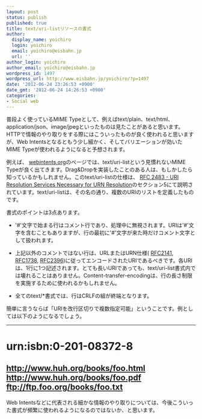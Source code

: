 ```yaml
---
layout: post
status: publish
published: true
title: text/uri-listリソースの書式
author:
  display_name: yoichiro
  login: yoichiro
  email: yoichiro@eisbahn.jp
  url: ''
author_login: yoichiro
author_email: yoichiro@eisbahn.jp
wordpress_id: 1497
wordpress_url: http://www.eisbahn.jp/yoichiro/?p=1497
date: '2012-06-24 23:26:53 +0900'
date_gmt: '2012-06-24 14:26:53 +0900'
categories:
- Social web
---
```


普段よく使っているMIME Typeとして、例えばtext/plain、text/html、application/json、image/jpegといったものは見たことがあると思います。HTTPで情報のやり取りをする際にはこういったものが良く使われると思いますが、Web Intentsとなるともう少し細かく、そしてバリエーションが効いたMIME Typeが使われるようになると予想されます。

例えば、
[webintents.org](http://webintents.org/)のページでは、text/uri-listという見慣れないMIME Typeが良く出てきます。Drag&Dropを実装したことのある人は、もしかしたら知っているかもしれません。このtext/uri-listの仕様は、
[RFC 2483 - URI Resolution Services Necessary for URN Resolution](http://tools.ietf.org/html/rfc2483)のセクション5にて説明されています。text/uri-listは、その名の通り、複数のURIのリストを定義したものです。

書式のポイントは3点あります。

* '#'文字で始まる行はコメント行であり、処理中に無視されます。URIは'#'文字を含むこともありますが、行の最初に'#'文字が来た時だけコメント文字として扱われます。

* 上記以外のコメントではない行は、URLまたはURN仕様(
[RFC2141](http://tools.ietf.org/html/rfc2141), 
[RFC1738](http://tools.ietf.org/html/rfc1738), 
[RFC2396](http://tools.ietf.org/html/rfc2396))に従ってエンコードされたURIであるべきです。各URIは、1行に1つ記述されます。とても長いURIであっても、text/uri-list書式内では壊れることはありません。Content-transfer-encodingは、行の長さ制限を実施するために使われるかもしれません。

* 全てのtext/*書式では、行はCRLFの組が終端となります。

簡単に言うならば「URIを改行区切りで複数指定可能」ということです。例としては以下のようになるでしょう。

---
# urn:isbn:0-201-08372-8
http://www.huh.org/books/foo.html
http://www.huh.org/books/foo.pdf
ftp://ftp.foo.org/books/foo.txt
---

Web Intentsなどに代表される細かな情報のやり取りについては、今後こういった書式が頻繁に使われるようになるのではないか、と思います。
